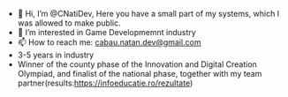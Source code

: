 - 👋 Hi, I’m @CNatiDev, Here you have a small part of my systems, which I was allowed to make public.
- 👀 I’m interested in Game Developmemnt industry
- 📫 How to reach me: cabau.natan.dev@gmail.com
- 3-5 years in industry 
- Winner of the county phase of the Innovation and Digital Creation Olympiad, and finalist of the national phase, together with my team partner(results:https://infoeducatie.ro/rezultate)

<!---
CNatiDev/CNatiDev is a ✨ special ✨ repository because its `README.md` (this file) appears on your GitHub profile.
You can click the Preview link to take a look at your changes.
--->
